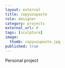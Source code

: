 ```yaml
---
layout: external
title: copyuzupaste
role: designer
category: projects
external_url: #
tags: [sculpture]
image:
  thumb: copyuzupaste.jpg
published: true
---
```

Personal project